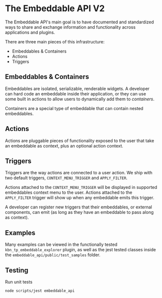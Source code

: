 # The Embeddable API V2

The Embeddable API's main goal is to have documented and standardized ways to share and exchange information and functionality across applications and plugins.

There are three main pieces of this infrastructure:
 - Embeddables & Containers
 - Actions
 - Triggers

## Embeddables & Containers

Embeddables are isolated, serializable, renderable widgets. A developer can hard code an embeddable inside their
application, or they can use some built in actions to allow users to dynamically add them to *containers*.

Containers are a special type of embeddable that can contain nested embeddables.

## Actions

Actions are pluggable pieces of functionality exposed to the user that take an embeddable as context, plus an optional action context.

## Triggers

Triggers are the way actions are connected to a user action. We ship with two default triggers, `CONTEXT_MENU_TRIGGER` and `APPLY_FILTER`.

Actions attached to the `CONTEXT_MENU_TRIGGER` will be displayed in supported embeddables context menu to the user. Actions attached to the `APPLY_FILTER` trigger will show up when any embeddable emits this trigger.

A developer can register new triggers that their embeddables, or external components, can emit (as long as they have an embeddable to pass along as context).

## Examples

Many examples can be viewed in the functionally tested `kbn_tp_embeddable_explorer` plugin, as well as the jest tested classes inside the `embeddable_api/public/test_samples` folder.

## Testing

Run unit tests

```shell
node scripts/jest embeddable_api
```
